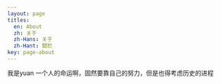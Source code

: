 ```yaml
---
layout: page
titles:
  en: About
  zh: 关于
  zh-Hans: 关于
  zh-Hant: 關於
key: page-about
---
```


 我是yuan
 一个人的命运啊，固然要靠自己的努力，但是也得考虑历史的进程
